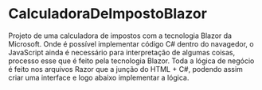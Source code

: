 # CalculadoraDeImpostoBlazor

Projeto de uma calculadora de impostos com a tecnologia Blazor da Microsoft. 
Onde é possível implementar código C# dentro do navagedor, o JavaScript ainda é necessário para interpretação de algumas coisas, processo esse que é feito pela tecnologia Blazor.
Toda a lógica de negócio é feito nos arquivos Razor que a junção do HTML + C#, podendo assim criar uma interface e logo abaixo implementar a lógica. 
